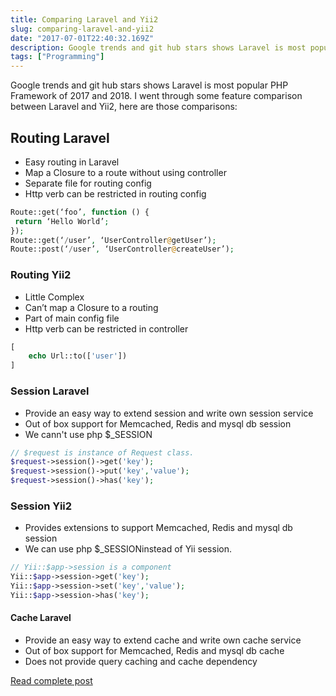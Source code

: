 ```yaml
---
title: Comparing Laravel and Yii2
slug: comparing-laravel-and-yii2
date: "2017-07-01T22:40:32.169Z"
description: Google trends and git hub stars shows Laravel is most popular PHP Framework of 2017 and 2018.
tags: ["Programming"]
---
```


Google trends and git hub stars shows Laravel is most popular PHP Framework of 2017 and 2018. I went through some feature comparison between Laravel and Yii2, here are those comparisons:

## Routing Laravel

- Easy routing in Laravel
- Map a Closure to a route without using controller
- Separate file for routing config
- Http verb can be restricted in routing config

```php
Route::get(‘foo’, function () {
 return ‘Hello World’;
});
Route::get(‘/user’, ‘UserController@getUser’);
Route::post(‘/user’, ‘UserController@createUser’);
```

### Routing Yii2

- Little Complex
- Can’t map a Closure to a routing
- Part of main config file
- Http verb can be restricted in controller

```php
[
    echo Url::to(['user'])
]
```

### Session Laravel

- Provide an easy way to extend session and write own session service
- Out of box support for Memcached, Redis and mysql db session
- We cann't use php $_SESSION

```php
// $request is instance of Request class.
$request->session()->get('key');
$request->session()->put('key','value');
$request->session()->has('key');
```

### Session Yii2

- Provides extensions to support Memcached, Redis and mysql db session
- We can use php $_SESSIONinstead of Yii session.

```php
// Yii::$app->session is a component
Yii::$app->session->get('key');
Yii::$app->session->set('key','value');
Yii::$app->session->has('key');
```

#### Cache Laravel

- Provide an easy way to extend cache and write own cache service
- Out of box support for Memcached, Redis and mysql db cache
- Does not provide query caching and cache dependency

[Read complete post](https://medium.com/@onkarjanwa/comparing-laravel-and-yii2-f56e5b01a6c6)
